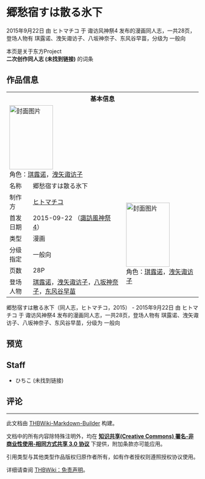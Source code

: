 # 郷愁宿すは散る氷下

<!-- source html: G:\repos\THBWiki-Markdown-Builder\THBWikiMarkdown\Temp\main\e\ea\ns0%3A%E9%83%B7%E6%84%81%E5%AE%BF%E3%81%99%E3%81%AF%E6%95%A3%E3%82%8B%E6%B0%B7%E4%B8%8B.html -->

2015年9月22日 由 ヒトマチコ 于 诹访风神祭4 发布的漫画同人志，一共28页，登场人物有 琪露诺、洩矢诹访子、八坂神奈子、东风谷早苗，分级为 一般向

本页是关于东方Project  
 **二次创作同人志 (未找到链接)** 的词条
## 作品信息

<table><tbody><tr><th colspan="3">基本信息</th></tr><tr><td class="cover-artwork-mobile" colspan="2"><a href="./文件-郷愁宿すは散る氷下封面.png.md" class="image" title="封面图片"><img alt="封面图片" src="https://upload.thwiki.cc/thumb/a/a0/%E9%83%B7%E6%84%81%E5%AE%BF%E3%81%99%E3%81%AF%E6%95%A3%E3%82%8B%E6%B0%B7%E4%B8%8B%E5%B0%81%E9%9D%A2.png/114px-%E9%83%B7%E6%84%81%E5%AE%BF%E3%81%99%E3%81%AF%E6%95%A3%E3%82%8B%E6%B0%B7%E4%B8%8B%E5%B0%81%E9%9D%A2.png" decoding="async" loading="lazy" width="114" height="168" srcset="https://upload.thwiki.cc/thumb/a/a0/%E9%83%B7%E6%84%81%E5%AE%BF%E3%81%99%E3%81%AF%E6%95%A3%E3%82%8B%E6%B0%B7%E4%B8%8B%E5%B0%81%E9%9D%A2.png/170px-%E9%83%B7%E6%84%81%E5%AE%BF%E3%81%99%E3%81%AF%E6%95%A3%E3%82%8B%E6%B0%B7%E4%B8%8B%E5%B0%81%E9%9D%A2.png 1.5x, https://upload.thwiki.cc/thumb/a/a0/%E9%83%B7%E6%84%81%E5%AE%BF%E3%81%99%E3%81%AF%E6%95%A3%E3%82%8B%E6%B0%B7%E4%B8%8B%E5%B0%81%E9%9D%A2.png/227px-%E9%83%B7%E6%84%81%E5%AE%BF%E3%81%99%E3%81%AF%E6%95%A3%E3%82%8B%E6%B0%B7%E4%B8%8B%E5%B0%81%E9%9D%A2.png 2x" data-file-width="613" data-file-height="906"></a><div class="cover-char">角色：<a href="./琪露诺.md" title="琪露诺">琪露诺</a>，<a href="./洩矢诹访子.md" title="洩矢诹访子">洩矢诹访子</a></div></td>
</tr><tr><td class="label">名称</td><td colspan="2"> 郷愁宿すは散る氷下 </td></tr><tr><td class="label">制作方</td><td><a href="./ヒトマチコ.md" title="ヒトマチコ">ヒトマチコ</a></td><td class="cover-artwork" rowspan="6" style="min-width:168px;"><a href="./文件-郷愁宿すは散る氷下封面.png.md" class="image" title="封面图片"><img alt="封面图片" src="https://upload.thwiki.cc/thumb/a/a0/%E9%83%B7%E6%84%81%E5%AE%BF%E3%81%99%E3%81%AF%E6%95%A3%E3%82%8B%E6%B0%B7%E4%B8%8B%E5%B0%81%E9%9D%A2.png/114px-%E9%83%B7%E6%84%81%E5%AE%BF%E3%81%99%E3%81%AF%E6%95%A3%E3%82%8B%E6%B0%B7%E4%B8%8B%E5%B0%81%E9%9D%A2.png" decoding="async" loading="lazy" width="114" height="168" srcset="https://upload.thwiki.cc/thumb/a/a0/%E9%83%B7%E6%84%81%E5%AE%BF%E3%81%99%E3%81%AF%E6%95%A3%E3%82%8B%E6%B0%B7%E4%B8%8B%E5%B0%81%E9%9D%A2.png/170px-%E9%83%B7%E6%84%81%E5%AE%BF%E3%81%99%E3%81%AF%E6%95%A3%E3%82%8B%E6%B0%B7%E4%B8%8B%E5%B0%81%E9%9D%A2.png 1.5x, https://upload.thwiki.cc/thumb/a/a0/%E9%83%B7%E6%84%81%E5%AE%BF%E3%81%99%E3%81%AF%E6%95%A3%E3%82%8B%E6%B0%B7%E4%B8%8B%E5%B0%81%E9%9D%A2.png/227px-%E9%83%B7%E6%84%81%E5%AE%BF%E3%81%99%E3%81%AF%E6%95%A3%E3%82%8B%E6%B0%B7%E4%B8%8B%E5%B0%81%E9%9D%A2.png 2x" data-file-width="613" data-file-height="906"></a><div class="cover-char">角色：<a href="./琪露诺.md" title="琪露诺">琪露诺</a>，<a href="./洩矢诹访子.md" title="洩矢诹访子">洩矢诹访子</a></div></td>
</tr><tr><td class="label">首发日期</td><td>2015-09-22&#160;（<a href="/展会作品列表?e=%E8%AF%B9%E8%AE%BF%E9%A3%8E%E7%A5%9E%E7%A5%AD%234">諏訪風神祭4</a>）</td></tr><tr><td class="label">类型</td><td>漫画</td></tr><tr><td class="label">分级指定</td><td>一般向</td></tr><tr><td class="label">页数</td><td>28P</td></tr><tr><td class="label">登场人物</td><td><a href="./琪露诺.md" title="琪露诺">琪露诺</a>，<a href="./洩矢诹访子.md" title="洩矢诹访子">洩矢诹访子</a>，<a href="./八坂神奈子.md" title="八坂神奈子">八坂神奈子</a>，<a href="./东风谷早苗.md" title="东风谷早苗">东风谷早苗</a></td></tr></tbody></table>

郷愁宿すは散る氷下（同人志，ヒトマチコ，2015） - 2015年9月22日 由 ヒトマチコ 于 诹访风神祭4 发布的漫画同人志，一共28页，登场人物有 琪露诺、洩矢诹访子、八坂神奈子、东风谷早苗，分级为 一般向
## 预览
## Staff
- ひちこ (未找到链接)

## 评论




---

此文档由 [THBWiki-Markdown-Builder](https://github.com/Delsin-Yu/THBWiki-Markdown-Builder) 构建。

文档中的所有内容除特殊注明外，均在 [**知识共享(Creative Commons) 署名-非商业性使用-相同方式共享 3.0 协议**](https://creativecommons.org/licenses/by-sa/3.0/deed.zh-hans) 下提供，附加条款亦可能应用。

引用类型与其他类型作品版权归原作者所有，如有作者授权则遵照授权协议使用。

详细请查阅 [THBWiki：免责声明](https://thbwiki.cc/THBWiki:%E5%85%8D%E8%B4%A3%E5%A3%B0%E6%98%8E)。


